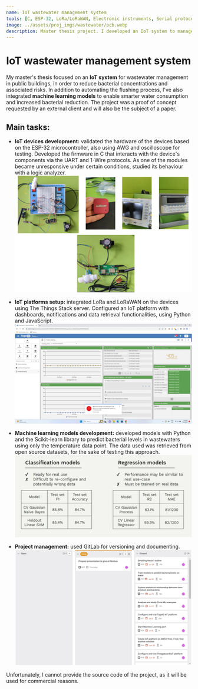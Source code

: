 ```yaml
---
name: IoT wastewater management system
tools: [C, ESP-32, LoRa/LoRaWAN, Electronic instruments, Serial protocols, Python, Scikit-learn, Git, JavaScript]
image: ../assets/proj_imgs/wastewater/pcb.webp
description: Master thesis project. I developed an IoT system to manage wastewaters in health-critical buildings. The system comprehends machine learning models for more intelligent flushing operations.
---
```


# IoT wastewater management system

My master's thesis focused on an **IoT system** for wastewater management in public buildings, in order to reduce bacterial concentrations and associated risks. In addition to automating the flushing process, I've also integrated **machine learning models** to enable smarter water consumption and increased bacterial reduction. The project was a proof of concept requested by an external client and will also be the subject of a paper.

## Main tasks:

- **IoT devices development:** validated the hardware of the devices based on the ESP-32 microcontroller, also using AWG and oscilloscope for testing. Developed the firmware in C that interacts with the device's components via the UART and 1-Wire protocols. As one of the modules became unresponsive under certain conditions, studied its behaviour with a logic analyzer.
![device](../assets/proj_imgs/wastewater/iot_device.webp)

- **IoT platforms setup:** integrated LoRa and LoRaWAN on the devices using The Things Stack server. Configured an IoT platform with dashboards, notifications and data retrieval functionalities, using Python and JavaScript.
![platform](../assets/proj_imgs/wastewater/platform.webp)

- **Machine learning models development:** developed models with Python and the Scikit-learn library to predict bacterial levels in wastewaters using only the temperature data point. The data used was retrieved from open source datasets, for the sake of testing this approach.
![ml_models](../assets/proj_imgs/wastewater/ml_results.webp)

- **Project management:** used GitLab for versioning and documenting.
![management](../assets/proj_imgs/wastewater/management.webp)

Unfortunately, I cannot provide the source code of the project, as it will be used for commercial reasons.